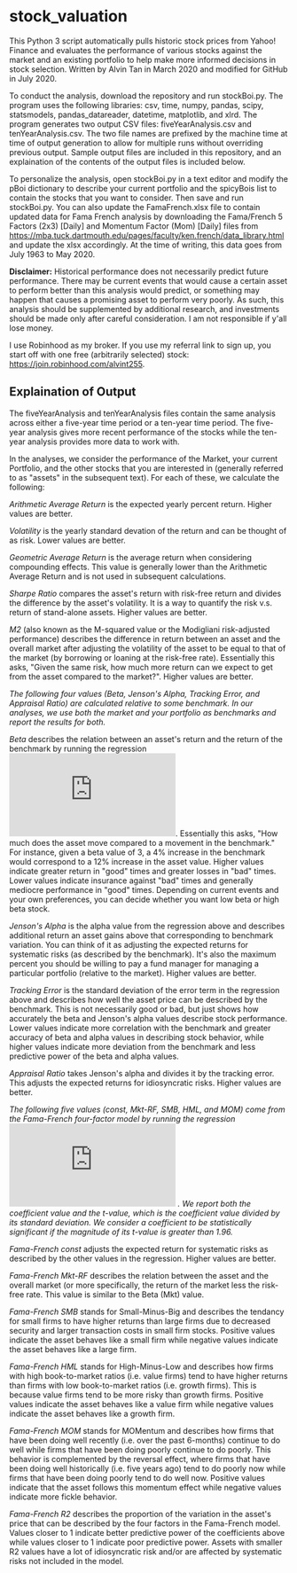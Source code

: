 # stock_valuation
This Python 3 script automatically pulls historic stock prices from Yahoo! Finance and evaluates the performance of various stocks against the market and an existing portfolio to help make more informed decisions in stock selection. Written by Alvin Tan in March 2020 and modified for GitHub in July 2020.

To conduct the analysis, download the repository and run stockBoi.py. The program uses the following libraries: csv, time, numpy, pandas, scipy, statsmodels, pandas_datareader, datetime, matplotlib, and xlrd. The program generates two output CSV files: fiveYearAnalysis.csv and tenYearAnalysis.csv. The two file names are prefixed by the machine time at time of output generation to allow for multiple runs without overriding previous output. Sample output files are included in this repository, and an explaination of the contents of the output files is included below.

To personalize the analysis, open stockBoi.py in a text editor and modify the pBoi dictionary to describe your current portfolio and the spicyBois list to contain the stocks that you want to consider. Then save and run stockBoi.py. You can also update the FamaFrench.xlsx file to contain updated data for Fama French analysis by downloading the Fama/French 5 Factors (2x3) [Daily] and Momentum Factor (Mom) [Daily] files from https://mba.tuck.dartmouth.edu/pages/faculty/ken.french/data_library.html and update the xlsx accordingly. At the time of writing, this data goes from July 1963 to May 2020.

**Disclaimer:** Historical performance does not necessarily predict future performance. There may be current events that would cause a certain asset to perform better than this analysis would predict, or something may happen that causes a promising asset to perform very poorly. As such, this analysis should be supplemented by additional research, and investments should be made only after careful consideration. I am not responsible if y'all lose money.

I use Robinhood as my broker. If you use my referral link to sign up, you start off with one free (arbitrarily selected) stock: https://join.robinhood.com/alvint255.

## Explaination of Output
The fiveYearAnalysis and tenYearAnalysis files contain the same analysis across either a five-year time period or a ten-year time period. The five-year analysis gives more recent performance of the stocks while the ten-year analysis provides more data to work with.

In the analyses, we consider the performance of the Market, your current Portfolio, and the other stocks that you are interested in (generally referred to as "assets" in the subsequent text). For each of these, we calculate the following:

*Arithmetic Average Return* is the expected yearly percent return. Higher values are better.

*Volatility* is the yearly standard devation of the return and can be thought of as risk. Lower values are better.

*Geometric Average Return* is the average return when considering compounding effects. This value is generally lower than the Arithmetic Average Return and is not used in subsequent calculations.

*Sharpe Ratio* compares the asset's return with risk-free return and divides the difference by the asset's volatility. It is a way to quantify the risk v.s. return of stand-alone assets. Higher values are better.

*M2* (also known as the M-squared value or the Modigliani risk-adjusted performance) describes the difference in return between an asset and the overall market after adjusting the volatility of the asset to be equal to that of the market (by borrowing or loaning at the risk-free rate). Essentially this asks, "Given the same risk, how much more return can we expect to get from the asset compared to the market?". Higher values are better.

*The following four values (Beta, Jenson's Alpha, Tracking Error, and Appraisal Ratio) are calculated relative to some benchmark. In our analyses, we use both the market and your portfolio as benchmarks and report the results for both.*

*Beta* describes the relation between an asset's return and the return of the benchmark by running the regression
![equation](https://latex.codecogs.com/png.latex?r_a%20%3D%20%5Calpha%20&plus;%20%5Cbeta%20r_%7Bbmk%7D%20&plus;%20%5Cepsilon).
Essentially this asks, "How much does the asset move compared to a movement in the benchmark." For instance, given a beta value of 3, a 4% increase in the benchmark would correspond to a 12% increase in the asset value. Higher values indicate greater return in "good" times and greater losses in "bad" times. Lower values indicate insurance against "bad" times and generally mediocre performance in "good" times. Depending on current events and your own preferences, you can decide whether you want low beta or high beta stock.

*Jenson's Alpha* is the alpha value from the regression above and describes additional return an asset gains above that corresponding to benchmark variation. You can think of it as adjusting the expected returns for systematic risks (as described by the benchmark). It's also the maximum percent you should be willing to pay a fund manager for managing a particular portfolio (relative to the market). Higher values are better.

*Tracking Error* is the standard deviation of the error term in the regression above and describes how well the asset price can be described by the benchmark. This is not necessarily good or bad, but just shows how accurately the beta and Jenson's alpha values describe stock performance. Lower values indicate more correlation with the benchmark and greater accuracy of beta and alpha values in describing stock behavior, while higher values indicate more deviation from the benchmark and less predictive power of the beta and alpha values.

*Appraisal Ratio* takes Jenson's alpha and divides it by the tracking error. This adjusts the expected returns for idiosyncratic risks. Higher values are better.

*The following five values (const, Mkt-RF, SMB, HML, and MOM) come from the Fama-French four-factor model by running the regression 
![equation](https://latex.codecogs.com/png.latex?%5Csmall%20r_a%20%3D%20%5Calpha%20&plus;%20%5Cbeta_%7BMkt-RF%7D%20%28r_%7BMkt%7D%20-%20r_%7BRF%7D%29%20&plus;%20%5Cbeta_%7BSMB%7D%20SMB%20&plus;%20%5Cbeta_%7BHML%7D%20HML%20&plus;%20%5Cbeta_%7BMOM%7D%20MOM%20&plus;%20%5Cepsilon)
. We report both the coefficient value and the t-value, which is the coefficient value divided by its standard deviation. We consider a coefficient to be statistically significant if the magnitude of its t-value is greater than 1.96.*

*Fama-French const* adjusts the expected return for systematic risks as described by the other values in the regression. Higher values are better.

*Fama-French Mkt-RF* describes the relation between the asset and the overall market (or more specifically, the return of the market less the risk-free rate. This value is similar to the Beta (Mkt) value.

*Fama-French SMB* stands for Small-Minus-Big and describes the tendancy for small firms to have higher returns than large firms due to decreased security and larger transaction costs in small firm stocks. Positive values indicate the asset behaves like a small firm while negative values indicate the asset behaves like a large firm.

*Fama-French HML* stands for High-Minus-Low and describes how firms with high book-to-market ratios (i.e. value firms) tend to have higher returns than firms with low book-to-market ratios (i.e. growth firms). This is because value firms tend to be more risky than growth firms. Positive values indicate the asset behaves like a value firm while negative values indicate the asset behaves like a growth firm.

*Fama-French MOM* stands for MOMentum and describes how firms that have been doing well recently (i.e. over the past 6-months) continue to do well while firms that have been doing poorly continue to do poorly. This behavior is complemented by the reversal effect, where firms that have been doing well historically (i.e. five years ago) tend to do poorly now while firms that have been doing poorly tend to do well now. Positive values indicate that the asset follows this momentum effect while negative values indicate more fickle behavior.

*Fama-French R2* describes the proportion of the variation in the asset's price that can be described by the four factors in the Fama-French model. Values closer to 1 indicate better predictive power of the coefficients above while values closer to 1 indicate poor predictive power. Assets with smaller R2 values have a lot of idiosyncratic risk and/or are affected by systematic risks not included in the model.

